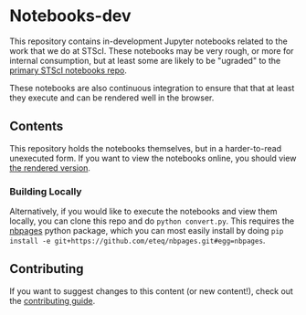 # Notebooks-dev

This repository contains in-development Jupyter notebooks related to the work that we do at STScI. These notebooks may be very rough, or more for internal consumption, but at least some are likely to be "ugraded" to the [primary STScI notebooks repo](https://github.com/spacetelescope/notebooks).

These notebooks are also continuous integration to ensure that that at least they execute and can be rendered well in the browser.

## Contents

This repository holds the notebooks themselves, but in a harder-to-read unexecuted form. If you want to view the notebooks online, you should view [the rendered version](https://spacetelescope.github.io/notebooks-dev).

### Building Locally

Alternatively, if you would like to execute the notebooks and view them locally, you can clone this repo and do ``python convert.py``. This requires the [nbpages](https://github.com/eteq/nbpages) python package, which you can most easily install by doing ``pip install -e git+https://github.com/eteq/nbpages.git#egg=nbpages``.

## Contributing

If you want to suggest changes to this content (or new content!), check out the [contributing guide](CONTRIBUTING.md).

